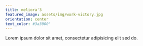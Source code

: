 ```yaml
---
title: meliora'3
featured_image: assets/img/work-victory.jpg
orientation: center
text_color: #3a3000"
---
```

Lorem ipsum dolor sit amet, consectetur adipisicing elit sed do.
